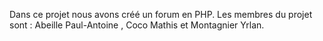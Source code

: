 Dans ce projet nous avons créé un forum en PHP.
Les membres du projet sont : Abeille Paul-Antoine , Coco Mathis et Montagnier Yrlan.